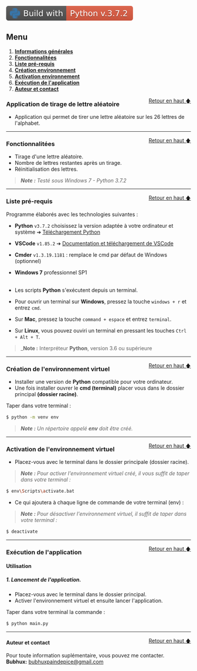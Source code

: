 ![Static Badge](static/badges/Build-with-Python-3.7.2.svg)

<div id="top"></div>

## Menu   
1. **[Informations générales](#informations-générales)**     
2. **[Fonctionnalitées](#fonctionnalitées)**   
3. **[Liste pré-requis](#liste-pre-requis)**     
4. **[Création environnement](#creation-environnement)**   
5. **[Activation environnement](#activation-environnement)**    
6. **[Exécution de l'application](#execution-application)**   
7. **[Auteur et contact](#auteur-contact)**  


<div id="informations-générales"></div>
<a href="#top" style="float: right;">Retour en haut 🡅</a>

### Application de tirage de lettre aléatoire 

- Application qui permet de tirer une lettre aléatoire sur les 26 lettres de l'alphabet.

--------------------------------------------------------------------------------------------------------------------------------

<div id="fonctionnalitées"></div>
<a href="#top" style="float: right;">Retour en haut 🡅</a>

### Fonctionnalitées   

- Tirage d'une lettre aléatoire.   
- Nombre de lettres restantes après un tirage.   
- Réinitialisation des lettres.   

>_**Note :** Testé sous Windows 7 - Python 3.7.2_   

--------------------------------------------------------------------------------------------------------------------------------

<div id="liste-pre-requis"></div>
<a href="#top" style="float: right;">Retour en haut 🡅</a>

### Liste pré-requis   

Programme élaborés avec les technologies suivantes :   

- **Python** ``v3.7.2`` choisissez la version adaptée à votre ordinateur et système ➔ [Téléchargement Python](https://www.python.org/downloads/)   
- **VSCode** ``v1.85.2`` ➔ [Documentation et téléchargement de VSCode](https://code.visualstudio.com/) 
- **Cmder** ``v1.3.19.1181`` : remplace le cmd par défaut de Windows (optionnel)   
- **Windows 7** professionnel SP1   
  &nbsp;   

- Les scripts **Python** s'exécutent depuis un terminal.   
- Pour ouvrir un terminal sur **Windows**, pressez la touche ```windows + r``` et entrez ```cmd```.   
- Sur **Mac**, pressez la touche ```command + espace``` et entrez ```terminal```.   
- Sur **Linux**, vous pouvez ouviri un terminal en pressant les touches ```Ctrl + Alt + T```.   

>_**Note :** Interpréteur **Python**, version 3.6 ou supérieure   

--------------------------------------------------------------------------------------------------------------------------------

<div id="creation-environnement"></div>
<a href="#top" style="float: right;">Retour en haut 🡅</a>

### Création de l'environnement virtuel   

- Installer une version de **Python** compatible pour votre ordinateur.   
- Une fois installer ouvrer le **cmd (terminal)** placer vous dans le dossier principal **(dossier racine)**.   

Taper dans votre terminal :   

```bash
$ python -m venv env
```

>_**Note :** Un répertoire appelé **env** doit être créé._   

--------------------------------------------------------------------------------------------------------------------------------

<div id="activation-environnement"></div>
<a href="#top" style="float: right;">Retour en haut 🡅</a>

### Activation de l'environnement virtuel   

- Placez-vous avec le terminal dans le dossier principale (dossier racine).   

>_**Note :** Pour activer l'environnement virtuel créé, il vous suffit de taper dans votre terminal :_   

```bash
$ env\Scripts\activate.bat
```   

- Ce qui ajoutera à chaque ligne de commande de votre terminal (env) :   

>_**Note :** Pour désactiver l'environnement virtuel, il suffit de taper dans votre terminal :_   

```bash
$ deactivate
```

--------------------------------------------------------------------------------------------------------------------------------


<div id="execution-application"></div>
<a href="#top" style="float: right;">Retour en haut 🡅</a>

### Exécution de l'application   

#### Utilisation   

##### 1. Lancement de l'application.   

- Placez-vous avec le terminal dans le dossier principal.   
- Activer l'environnement virtuel et ensuite lancer l'application.   

Taper dans votre terminal la commande :   

```bash
$ python main.py
```

--------------------------------------------------------------------------------------------------------------------------------

<div id="auteur-contact"></div>
<a href="#top" style="float: right;">Retour en haut 🡅</a>

#### Auteur et contact   

Pour toute information suplémentaire, vous pouvez me contacter.   
**Bubhux:** bubhuxpaindepice@gmail.com   
